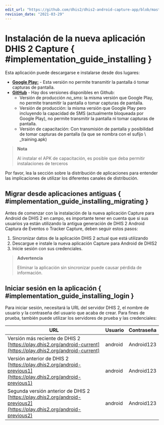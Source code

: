 ```yaml
---
edit_url: "https://github.com/dhis2/dhis2-android-capture-app/blob/master/docs/src/commonmark/en/content/implementation-guide/installing-the-app.md"
revision_date: "2021-03-29"
---
```


# Instalación de la nueva aplicación DHIS 2 Capture { #implementation_guide_installing }

Esta aplicación puede descargarse e instalarse desde dos lugares:

- [**Google Play:**](https://play.google.com/store/apps/details?id=com.dhis2&hl=en_US) - Esta versión no permite transmitir la pantalla ó tomar capturas de pantalla.
- [**GitHub**](https://github.com/dhis2/dhis2-android-capture-app/releases) - Hay dos versiones disponibles en Github:
  - Versión de producción _no_sms_: la misma versión que Google Play, no permite transmitir la pantalla o tomar capturas de pantalla.
  - Versión de producción: la misma versión que Google Play pero incluyendo la capacidad de SMS (actualmente bloqueada por Google Play), no permite transmitir la pantalla ni tomar capturas de pantalla.
  - Versión de capacitación: Con transmisión de pantalla y posibilidad de tomar capturas de pantalla (la que se nombra con el sufijo \ _training.apk)

> **Nota**
>
> Al instalar el APK de capacitación, es posible que deba permitir instalaciones de terceros

Por favor, lea la sección sobre la distribución de aplicaciones para entender las implicaciones de utilizar los diferentes canales de distribución.

## Migrar desde aplicaciones antiguas { #implementation_guide_installing_migrating }

Antes de comenzar con la instalación de la nueva aplicación Capture para Android de DHIS 2 en campo, es importante tener en cuenta que si sus usuarios ya están utilizando la antigua generación de DHIS 2 Android Captura de Eventos o Tracker Capture, deben seguir estos pasos:

1. Sincronizar datos de la aplicación DHIS 2 actual que está utilizando
2. Descargue e instale la nueva aplicación Capture para Android de DHIS2
3. Inicie sesión con sus credenciales.

> **Advertencia**
>
> Eliminar la aplicación sin sincronizar puede causar pérdida de información.

## Iniciar sesión en la aplicación { #implementation_guide_installing_login }

Para iniciar sesión, necesitará la URL del servidor DHIS 2, el nombre de usuario y la contraseña del usuario que acaba de crear. Para fines de prueba, también puede utilizar los servidores de prueba y las credenciales:

| URL | Usuario | Contraseña |
| --- | --- | --- |
| Versión más reciente de DHIS 2 <br /> [https://play.dhis2.org/android-current](https://play.dhis2.org/android-current) | android | Android123 |
| Versión anterior de DHIS 2 <br /> [https://play.dhis2.org/android-previous1](https://play.dhis2.org/android-previous1) | android | Android123 |
| Segunda versión anterior de DHIS 2 <br /> [https://play.dhis2.org/android-previous2](https://play.dhis2.org/android-previous2) | android | Android123 |
